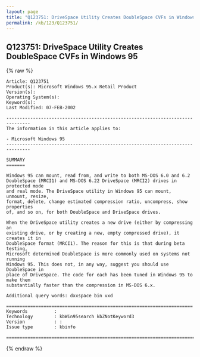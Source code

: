 ```yaml
---
layout: page
title: "Q123751: DriveSpace Utility Creates DoubleSpace CVFs in Windows 95"
permalink: /kb/123/Q123751/
---
```


## Q123751: DriveSpace Utility Creates DoubleSpace CVFs in Windows 95

{% raw %}

	Article: Q123751
	Product(s): Microsoft Windows 95.x Retail Product
	Version(s): 
	Operating System(s): 
	Keyword(s): 
	Last Modified: 07-FEB-2002
	
	-------------------------------------------------------------------------------
	The information in this article applies to:
	
	- Microsoft Windows 95 
	-------------------------------------------------------------------------------
	
	SUMMARY
	=======
	
	Windows 95 can mount, read from, and write to both MS-DOS 6.0 and 6.2
	DoubleSpace (MRCI1) and MS-DOS 6.22 DriveSpace (MRCI2) drives in protected mode
	and real mode. The DriveSpace utility in Windows 95 can mount, unmount, resize,
	format, delete, change estimated compression ratio, uncompress, show properties
	of, and so on, for both DoubleSpace and DriveSpace drives.
	
	When the DriveSpace utility creates a new drive (either by compressing an
	existing drive, or by creating a new, empty compressed drive), it creates it in
	DoubleSpace format (MRCI1). The reason for this is that during beta testing,
	Microsoft determined DoubleSpace is more commonly used on systems not running
	Windows 95. This does not, in any way, suggest you should use DoubleSpace in
	place of DriveSpace. The code for each has been tuned in Windows 95 to make them
	substantially faster than the compression in MS-DOS 6.x.
	
	Additional query words: dxxspace bin vxd
	
	======================================================================
	Keywords          :  
	Technology        : kbWin95search kbZNotKeyword3
	Version           : :
	Issue type        : kbinfo
	
	=============================================================================
	

{% endraw %}
